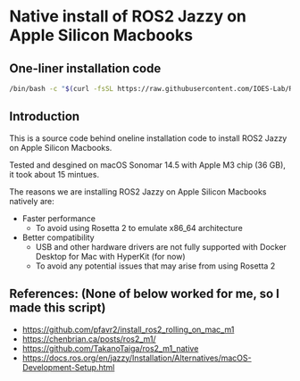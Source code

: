 # Native install of ROS2 Jazzy on Apple Silicon Macbooks

## One-liner installation code

```bash
/bin/bash -c "$(curl -fsSL https://raw.githubusercontent.com/IOES-Lab/ROS2_Jazzy_MacOS_Native_AppleSilicon/main/install.sh)"
```

## Introduction
This is a source code behind oneline installation code to install ROS2 Jazzy on Apple Silicon Macbooks.

Tested and desgined on macOS Sonomar 14.5 with Apple M3 chip (36 GB), it took about 15 mintues.

The reasons we are installing ROS2 Jazzy on Apple Silicon Macbooks natively are:
- Faster performance
  - To avoid using Rosetta 2 to emulate x86_64 architecture
- Better compatibility
  - USB and other hardware drivers are not fully supported with Docker Desktop for Mac with HyperKit (for now)
  - To avoid any potential issues that may arise from using Rosetta 2

## References: (None of below worked for me, so I made this script)
- https://github.com/pfavr2/install_ros2_rolling_on_mac_m1
- https://chenbrian.ca/posts/ros2_m1/
- https://github.com/TakanoTaiga/ros2_m1_native
- https://docs.ros.org/en/jazzy/Installation/Alternatives/macOS-Development-Setup.html
